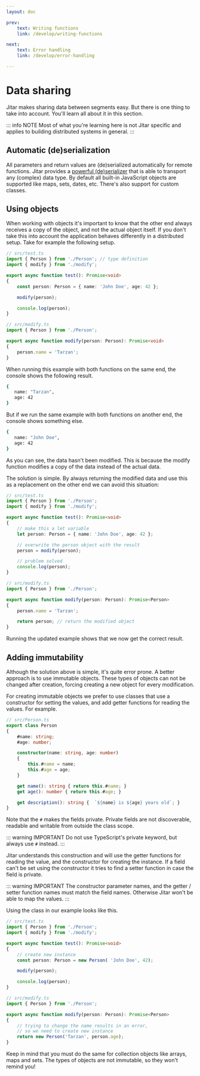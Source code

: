 ```yaml
---
layout: doc

prev:
    text: Writing functions
    link: /develop/writing-functions

next:
    text: Error handling
    link: /develop/error-handling

---
```


# Data sharing

Jitar makes sharing data between segments easy. But there is one thing to take into account. You'll learn all about it in this section.

::: info NOTE
Most of what you're learning here is not Jitar specific and applies to building distributed systems in general.
:::

## Automatic (de)serialization

All parameters and return values are (de)serialized automatically for remote functions. Jitar provides a [powerful (de)serializer](../internals/data-serialization) that is able to transport any (complex) data type. By default all built-in JavaScript objects are supported like maps, sets, dates, etc. There's also support for custom classes.

## Using objects
When working with objects it's important to know that the other end always receives a copy of the object, and not the actual object itself. If you don't take this into account the application behaves differently in a distributed setup. Take for example the following setup.

```ts
// src/test.ts
import { Person } from './Person'; // type definition
import { modify } from './modify';

export async function test(): Promise<void>
{
    const person: Person = { name: 'John Doe', age: 42 };

    modify(person);

    console.log(person);
}
```

```ts
// src/modify.ts
import { Person } from './Person';

export async function modify(person: Person): Promise<void>
{
    person.name = 'Tarzan';
}
```

When running this example with both functions on the same end, the console shows the following result.

```bash
{
   name: "Tarzan",
   age: 42
}
```

But if we run the same example with both functions on another end, the console shows something else.

```bash
{
   name: "John Doe",
   age: 42
}
```

As you can see, the data hasn't been modified. This is because the modify function modifies a copy of the data instead of the actual data.

The solution is simple. By always returning the modified data and use this as a replacement on the other end we can avoid this situation:

```ts
// src/test.ts
import { Person } from './Person';
import { modify } from './modify';

export async function test(): Promise<void>
{
    // make this a let variable
    let person: Person = { name: 'John Doe', age: 42 };

    // overwrite the person object with the result
    person = modify(person);

    // problem solved
    console.log(person);
}
```

```ts
// src/modify.ts
import { Person } from './Person';

export async function modify(person: Person): Promise<Person>
{
    person.name = 'Tarzan';

    return person; // return the modified object
}
```

Running the updated example shows that we now get the correct result.

## Adding immutability

Although the solution above is simple, it's quite error prone. A better approach is to use immutable objects. These types of objects can not be changed after creation, forcing creating a new object for every modification.

For creating immutable objects we prefer to use classes that use a constructor for setting the values, and add getter functions for reading the values. For example.

```ts
// src/Person.ts
export class Person
{
    #name: string;
    #age: number;

    constructor(name: string, age: number)
    {
        this.#name = name;
        this.#age = age;
    }

    get name(): string { return this.#name; }
    get age(): number { return this.#age; }

    get description(): string {  `${name} is ${age} years old`; }
}
```

Note that the `#` makes the fields private. Private fields are not discoverable, readable and writable from outside the class scope.

::: warning IMPORTANT
Do not use TypeScript's private keyword, but always use `#` instead.
:::

Jitar understands this construction and will use the getter functions for reading the value, and the constructor for creating the instance. If a field can't be set using the constructor it tries to find a setter function in case the field is private.

::: warning IMPORTANT
The constructor parameter names, and the getter / setter function names must match the field names. Otherwise Jitar won't be able to map the values.
:::

Using the class in our example looks like this.

```ts
// src/test.ts
import { Person } from './Person';
import { modify } from './modify';

export async function test(): Promise<void>
{
    // create new instance
    const person: Person = new Person( 'John Doe', 42);

    modify(person);

    console.log(person);
}
```

```ts
// src/modify.ts
import { Person } from './Person';

export async function modify(person: Person): Promise<Person>
{
    // trying to change the name results in an error,
    // so we need to create new instance
    return new Person('Tarzan', person.age);
}
```

Keep in mind that you must do the same for collection objects like arrays, maps and sets. The types of objects are not immutable, so they won't remind you!

